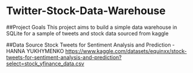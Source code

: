 # Twitter-Stock-Data-Warehouse

##Project Goals
This project aims to build a simple data warehouse in SQLite for a sample of tweets and stock data sourced from kaggle

##Data Source
Stock Tweets for Sentiment Analysis and Prediction - HANNA YUKHYMENKO
https://www.kaggle.com/datasets/equinxx/stock-tweets-for-sentiment-analysis-and-prediction?select=stock_yfinance_data.csv
